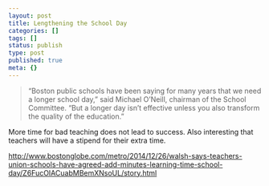 ```yaml
---
layout: post
title: Lengthening the School Day
categories: []
tags: []
status: publish
type: post
published: true
meta: {}
---
```


>“Boston public schools have been saying for many years that we need a longer school day,” said Michael O’Neill, chairman of the School Committee. “But a longer day isn’t effective unless you also transform the quality of the education.”



More time for bad teaching does not lead to success. Also interesting that teachers will have a stipend for their extra time.


http://www.bostonglobe.com/metro/2014/12/26/walsh-says-teachers-union-schools-have-agreed-add-minutes-learning-time-school-day/Z6FucOIACuabMBemXNsoUL/story.html
